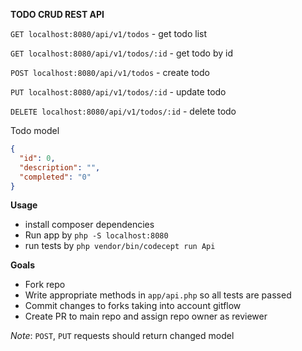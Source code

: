 **TODO CRUD REST API**


`GET localhost:8080/api/v1/todos` - get todo list

`GET localhost:8080/api/v1/todos/:id` - get todo by id

`POST localhost:8080/api/v1/todos` - create todo

`PUT localhost:8080/api/v1/todos/:id` - update todo

`DELETE localhost:8080/api/v1/todos/:id` - delete todo

Todo model

```json
{
  "id": 0,
  "description": "",
  "completed": "0"
}
```

**Usage**

* install composer dependencies
* Run app by `php -S localhost:8080`
* run tests by `php vendor/bin/codecept run Api` 

**Goals**

* Fork repo
* Write appropriate methods in `app/api.php` so all tests are passed
* Commit changes to forks taking into account gitflow
* Create PR to main repo and assign repo owner as reviewer

*Note*: `POST`, `PUT` requests should return changed model
